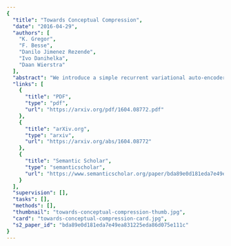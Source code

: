 ```yaml
---
{
  "title": "Towards Conceptual Compression",
  "date": "2016-04-29",
  "authors": [
    "K. Gregor",
    "F. Besse",
    "Danilo Jimenez Rezende",
    "Ivo Danihelka",
    "Daan Wierstra"
  ],
  "abstract": "We introduce a simple recurrent variational auto-encoder architecture that significantly improves image modeling. The system represents the state-of-the-art in latent variable models for both the ImageNet and Omniglot datasets. We show that it naturally separates global conceptual information from lower level details, thus addressing one of the fundamentally desired properties of unsupervised learning. Furthermore, the possibility of restricting ourselves to storing only global information about an image allows us to achieve high quality 'conceptual compression'.",
  "links": [
    {
      "title": "PDF",
      "type": "pdf",
      "url": "https://arxiv.org/pdf/1604.08772.pdf"
    },
    {
      "title": "arXiv.org",
      "type": "arxiv",
      "url": "https://arxiv.org/abs/1604.08772"
    },
    {
      "title": "Semantic Scholar",
      "type": "semanticscholar",
      "url": "https://www.semanticscholar.org/paper/bda89e0d181eda7e49ea831225eda86d075e111c"
    }
  ],
  "supervision": [],
  "tasks": [],
  "methods": [],
  "thumbnail": "towards-conceptual-compression-thumb.jpg",
  "card": "towards-conceptual-compression-card.jpg",
  "s2_paper_id": "bda89e0d181eda7e49ea831225eda86d075e111c"
}
---
```


